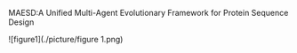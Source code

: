 MAESD:A Unified Multi-Agent Evolutionary Framework for Protein Sequence Design

![figure1](./picture/figure 1.png)
